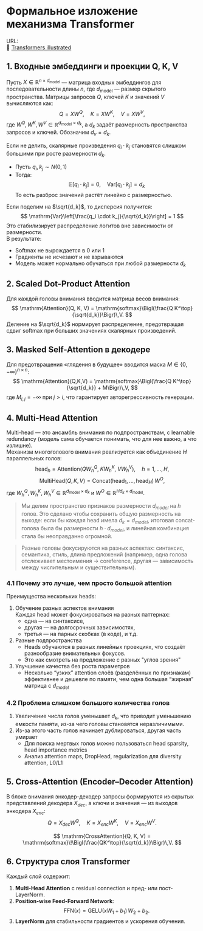 # Формальное изложение механизма Transformer

URL:   
🔗 [Transformers illustrated](https://jalammar.github.io/illustrated-transformer/) 

## 1. Входные эмбеддинги и проекции Q, K, V

Пусть $X \in \mathbb{R}^{n \times d_{\mathrm{model}}}$ — матрица входных эмбеддингов для последовательности длины $n$, где $d_{\mathrm{model}}$ — размер скрытого пространства. Матрицы запросов $Q$, ключей $K$ и значений $V$ вычисляются как:
$$
Q = X W^Q,\quad
K = X W^K,\quad
V = X W^V,
$$
где $W^Q, W^K, W^V \in \mathbb{R}^{d_{\mathrm{model}} \times d_k}$, а $d_k$ задаёт размерность пространства запросов и ключей. Обозначим $d_v = d_k$.

Если не делить, скалярные произведения $q_i\cdot k_j$ становятся слишком большими при росте размерности $d_k$.
- Пусть $q_i, k_j \sim N(0, 1)$
- Тогда:
$$
\mathbb{E}[q_i \cdot k_j] = 0, \quad \mathrm{Var}[q_i \cdot k_j] = d_k
$$
То есть разброс значений растёт линейно с размерностью.  

Если поделим на $\sqrt{d_k}$, то дисперсия получится:
$$
    \mathrm{Var}\left[\frac{q_i \cdot k_j}{\sqrt{d_k}}\right] = 1
$$
Это стабилизирует распределение логитов вне зависимости от размерности.  
В результате:
- Softmax не вырождается в 0 или 1
- Градиенты не исчезают и не взрываются
- Модель может нормально обучаться при любой размерности $d_k$


## 2. Scaled Dot-Product Attention

Для каждой головы внимания вводится матрица весов внимания:
$$
\mathrm{Attention}(Q, K, V) = \mathrm{softmax}\Bigl(\frac{Q K^\top}{\sqrt{d_k}}\Bigr)\,V.
$$
Деление на $\sqrt{d_k}$ нормирует распределение, предотвращая сдвиг softmax при больших значениях скалярных произведений.

## 3. Masked Self-Attention в декодере

Для предотвращения «глядения в будущее» вводится маска $M \in \{0, -\infty\}^{n \times n}$:
$$
\mathrm{Attention}(Q,K,V) = \mathrm{softmax}\Bigl(\frac{Q K^\top}{\sqrt{d_k}} + M\Bigr)\,V,
$$
где $M_{i,j} = -\infty$ при $j > i$, что гарантирует авторегрессивность генерации.

## 4. Multi-Head Attention

Multi-head — это ансамбль внимания по подпространствам, с learnable redundancy (модель сама обучается понимать, что для нее важно, а что излишне).  
Механизм многоголового внимания реализуется как объединение $H$ параллельных голов:
$$
\mathrm{head}_h = \mathrm{Attention}(Q W_h^Q,\;K W_h^K,\;V W_h^V),\quad h=1,\dots,H,
$$
$$
\mathrm{MultiHead}(Q,K,V) = \mathrm{Concat}(\mathrm{head}_1,\dots,\mathrm{head}_H)\,W^O,
$$
где $W_h^Q, W_h^K, W_h^V \in \mathbb{R}^{d_{\mathrm{model}} \times d_k}$ и $W^O \in \mathbb{R}^{H d_k \times d_{\mathrm{model}}}$. 

> Мы делим пространство признаков размерности $d_{model}$ на $h$ голов. Это сделано чтобы сохранить общую размерность на выходе: если бы каждая head имела $d_k=d_{model}$, итоговая concat-голова была бы размерности $h\cdot d_{model}$, и линейная комбинация стала бы неоправданно огромной.

> Разные головы фокусируются на разных аспектах: синтаксис, семантика, стиль, длина предложений (например, одна голова отслеживает местоимения → coreference, другая — зависимость между числительным и существительным).

### 4.1 Почему это лучше, чем просто большой attention
Преимущества нескольких heads:
1. Обучение разных аспектов внимания  
   Каждая head может фокусироваться на разных паттернах:
   - одна — на синтаксисе,
   - другая — на долгосрочных зависимостях,
   - третья — на парных скобках (в коде), и т.д.
2. Разные подпространства
   - Heads обучаются в разных линейных проекциях, что создаёт разнообразие внимательных фокусов.
   - Это как смотреть на предложение с разных "углов зрения"
3. Улучшение качества без роста параметров
   - Несколько “узких” attention слоёв (разделённых по признакам) эффективнее и дешевле по памяти, чем одна большая “жирная” матрица c $d_{model}$

### 4.2 Проблема слишком большого количества голов
1. Увеличение числа голов уменьшает $d_k$, что приводит уменьшению емкости памяти, из-за чего головы становятся неразличимыми. 
2. Из-за этого часть голов начинает дублироваться, другая часть умирает
    - Для поиска мертвых голов можно пользоваться head sparsity, head importance metrics
    - Анализ attention maps, DropHead, regularization для diversity attention, L0/L1


## 5. Cross-Attention (Encoder–Decoder Attention)

В блоке внимания энкодер-декодер запросы формируются из скрытых представлений декодера $X_{dec}$, а ключи и значения — из выходов энкодера $X_{enc}$:
$$
Q = X_{dec} W^Q,\quad
K = X_{enc} W^K,\quad
V = X_{enc} W^V.
$$

$$
\mathrm{CrossAttention}(Q, K, V) 
= \mathrm{softmax}\!\Bigl(\frac{QK^\top}{\sqrt{d_k}}\Bigr)\,V.
$$

## 6. Структура слоя Transformer

Каждый слой содержит:
1. **Multi-Head Attention** с residual connection и пред- или пост-LayerNorm.
2. **Position-wise Feed-Forward Network**:
$$
\mathrm{FFN}(x) = \mathrm{GELU}(x W_1 + b_1)\,W_2 + b_2.
$$
3. **LayerNorm** для стабильности градиентов и ускорения обучения.